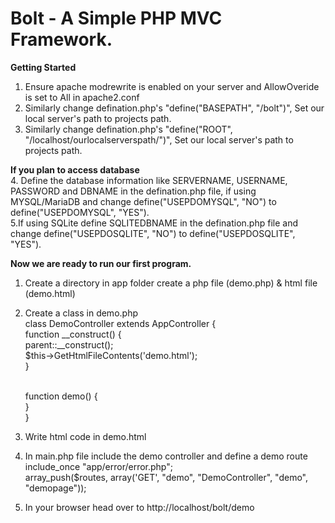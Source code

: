 # Bolt - A Simple PHP MVC Framework.

<b>Getting Started</b>
1. Ensure apache modrewrite is enabled on your server and AllowOveride is set to All in apache2.conf <br>
2. Similarly change defination.php's "define("BASEPATH", "/bolt")", Set our local server's path to projects path.<br>
3. Similarly change defination.php's "define("ROOT", "/localhost/ourlocalserverspath/")", Set our local server's path to projects path.<br>

<b>If you plan to access database</b><br>
4. Define the database information like SERVERNAME, USERNAME, PASSWORD and DBNAME in the defination.php file, if using MYSQL/MariaDB and change define("USEPDOMYSQL", "NO") to define("USEPDOMYSQL", "YES").<br>
5.If using SQLite define SQLITEDBNAME in the defination.php file and change define("USEPDOSQLITE", "NO") to define("USEPDOSQLITE", "YES").<br>

<b>Now we are ready to run our first program.</b>
1. Create a directory in app folder create a php file (demo.php) & html file (demo.html) <br>
2. Create a class in demo.php <br>
class DemoController extends AppController { <br>
    function __construct() { <br>
        parent::__construct(); <br>
        $this->GetHtmlFileContents('demo.html'); <br>
    } <br> <br>

    function demo() { <br>
    } <br>
} <br>
3. Write html code in demo.html <br>
4. In main.php file include the demo controller and define a demo route <br>
include_once "app/error/error.php"; <br>
array_push($routes, array('GET', "demo", "DemoController", "demo", "demopage")); <br>
5. In your browser head over to http://localhost/bolt/demo


